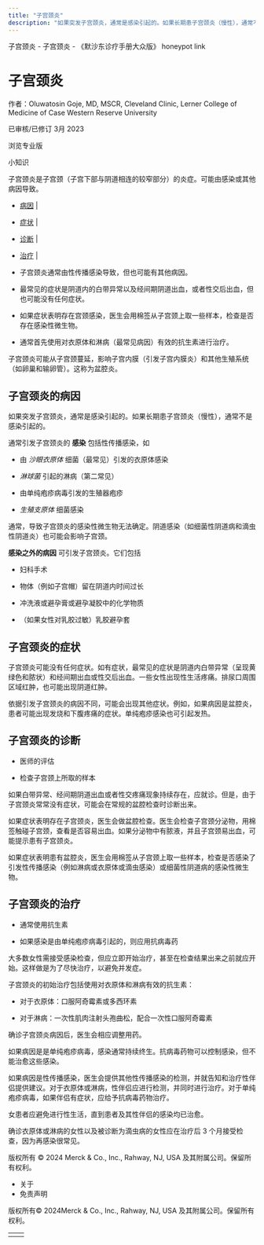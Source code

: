 ```yaml
---
title: "子宫颈炎"
description: "如果突发子宫颈炎，通常是感染引起的。如果长期患子宫颈炎（慢性），通常不是感染引起的。"
---
```


﻿子宫颈炎 \- 子宫颈炎 \- 《默沙东诊疗手册大众版》 honeypot link

# 子宫颈炎

作者：Oluwatosin Goje, MD, MSCR, Cleveland Clinic, Lerner College of Medicine of Case
Western Reserve University

已审核/已修订 3月 2023

浏览专业版

小知识

子宫颈炎是子宫颈（子宫下部与阴道相连的较窄部分）的炎症。可能由感染或其他病因导致。

- [病因](#病因_v21850260_zh) \|
- [症状](#症状_v8374259_zh) \|
- [诊断](#诊断_v8374263_zh) \|
- [治疗](#治疗_v8374270_zh) \|

- 子宫颈炎通常由性传播感染导致，但也可能有其他病因。

- 最常见的症状是阴道内的白带异常以及经间期阴道出血，或者性交后出血，但也可能没有任何症状。

- 如果症状表明存在宫颈感染，医生会用棉签从子宫颈上取一些样本，检查是否存在感染性微生物。

- 通常首先使用对衣原体和淋病（最常见病因）有效的抗生素进行治疗。


子宫颈炎可能从子宫颈蔓延，影响子宫内膜（引发子宫内膜炎）和其他生殖系统（如卵巢和输卵管）。这称为盆腔炎。

## 子宫颈炎的病因

如果突发子宫颈炎，通常是感染引起的。如果长期患子宫颈炎（慢性），通常不是感染引起的。

通常引发子宫颈炎的 **感染** 包括性传播感染，如

- 由 _沙眼衣原体_ 细菌（最常见）引发的衣原体感染

- _淋球菌_ 引起的淋病（第二常见）

- 由单纯疱疹病毒引发的生殖器疱疹

- _生殖支原体_ 细菌感染


通常，导致子宫颈炎的感染性微生物无法确定。阴道感染（如细菌性阴道病和滴虫性阴道炎）也可能会影响子宫颈。

**感染之外的病因** 可引发子宫颈炎。它们包括

- 妇科手术

- 物体（例如子宫帽）留在阴道内时间过长

- 冲洗液或避孕膏或避孕凝胶中的化学物质

- （如果女性对乳胶过敏）乳胶避孕套


## 子宫颈炎的症状

子宫颈炎可能没有任何症状。如有症状，最常见的症状是阴道内白带异常（呈现黄绿色和脓状）和经间期出血或性交后出血。一些女性出现性生活疼痛。排尿口周围区域红肿，也可能出现阴道红肿。

依据引发子宫颈炎的病因不同，可能会出现其他症状。例如，如果病因是盆腔炎，患者可能出现发烧和下腹疼痛的症状。单纯疱疹感染也可引起发热。

## 子宫颈炎的诊断

- 医师的评估

- 检查子宫颈上所取的样本


如果白带异常、经间期阴道出血或者性交疼痛现象持续存在，应就诊。但是，由于子宫颈炎常常没有症状，可能会在常规的盆腔检查时诊断出来。

如果症状表明存在子宫颈炎，医生会做盆腔检查。医生会检查子宫颈分泌物，用棉签触碰子宫颈，查看是否容易出血。如果分泌物中有脓液，并且子宫颈易出血，可能提示患有子宫颈炎。

如果症状表明患有盆腔炎，医生会用棉签从子宫颈上取一些样本，检查是否感染了引发性传播感染（例如淋病或衣原体或滴虫感染）或细菌性阴道病的感染性微生物。

## 子宫颈炎的治疗

- 通常使用抗生素

- 如果感染是由单纯疱疹病毒引起的，则应用抗病毒药


大多数女性需接受感染检查，但应立即开始治疗，甚至在检查结果出来之前就应开始。这样做是为了尽快治疗，以避免并发症。

子宫颈炎的初始治疗包括使用对衣原体和淋病有效的抗生素：

- 对于衣原体：口服阿奇霉素或多西环素

- 对于淋病：一次性肌肉注射头孢曲松，配合一次性口服阿奇霉素


确诊子宫颈炎病因后，医生会相应调整用药。

如果病因是是单纯疱疹病毒，感染通常持续终生。抗病毒药物可以控制感染，但不能治愈这些感染。

如果病因是性传播感染，医生会提供其他性传播感染的检测，并就告知和治疗性伴侣提供建议。对于衣原体或淋病，性伴侣应进行检测，并同时进行治疗。对于单纯疱疹病毒，如果伴侣有症状，应给予抗病毒药物治疗。

女患者应避免进行性生活，直到患者及其性伴侣的感染均已治愈。

确诊衣原体或淋病的女性以及被诊断为滴虫病的女性应在治疗后 3 个月接受检查，因为再感染很常见。



版权所有 © 2024
Merck & Co., Inc., Rahway, NJ, USA 及其附属公司。保留所有权利。

- 关于
- 免责声明

版权所有© 2024Merck & Co., Inc., Rahway, NJ, USA 及其附属公司。保留所有权利。

|     |     |
| --- | --- |
|  |  |
